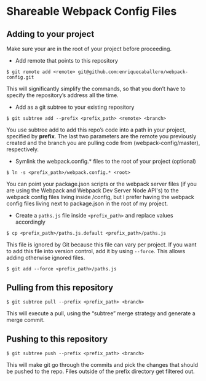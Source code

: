 # Shareable Webpack Config Files

## Adding to your project
Make sure your are in the root of your project before proceeding.

  * Add remote that points to this repository
  ```
  $ git remote add <remote> git@github.com:enriquecaballero/webpack-config.git
  ```
  This will significantly simplify the commands, so that you don’t have to specify the repository’s address all the time.

  * Add as a git subtree to your existing repository
  ```
  $ git subtree add --prefix <prefix_path> <remote> <branch>
  ```
  You use subtree add to add this repo’s code into a path in your project, specified by **prefix**. The last two parameters are the remote you previously created and the branch you are pulling code from (webpack-config/master), respectively.

  * Symlink the webpack.config.* files to the root of your project (optional)
  ```
  $ ln -s <prefix_path>/webpack.config.* <root>
  ```
  You can point your package.json scripts or the webpack server files (if you are using the Webpack and Webpack Dev Server Node API's) to the webpack config files living inside /config, but I prefer having the webpack config files living next to package.json in the root of my project.

  * Create a `paths.js` file inside `<prefix_path>` and replace values accordingly
  ```
  $ cp <prefix_path>/paths.js.default <prefix_path>/paths.js
  ```
  This file is ignored by Git because this file can vary per project. If you want to add this file into version control, add it by using `--force`. This allows adding otherwise ignored files.
  ```
  $ git add --force <prefix_path>/paths.js
  ```

## Pulling from this repository
```
$ git subtree pull --prefix <prefix_path> <branch>
```

This will execute a pull, using the “subtree” merge strategy and generate a merge commit.


## Pushing to this repository
```
$ git subtree push --prefix <prefix_path> <branch>
```
This will make git go through the commits and pick the changes that should be pushed to the repo. Files outside of the prefix directory get filtered out.
